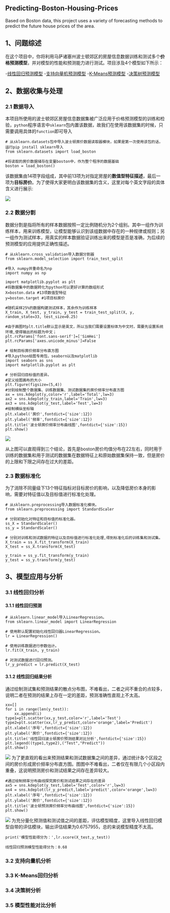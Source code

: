 ## Predicting-Boston-Housing-Prices
Based on Boston data, this project uses a variety of forecasting methods to predict the future house prices of the area.
## 1、问题综述

在这个项目中，你将利用马萨诸塞州波士顿郊区的房屋信息数据训练和测试多个**价格预测模型**，并对模型的性能和预测能力进行测试。项目涉及4个模型如下所示：

-[线性回归预测模型](https://baike.baidu.com/item/%E7%BA%BF%E6%80%A7%E5%9B%9E%E5%BD%92%E9%A2%84%E6%B5%8B%E6%B3%95/12609970?fr=aladdin) -[支持向量机预测模型](https://baike.baidu.com/item/%E6%94%AF%E6%8C%81%E5%90%91%E9%87%8F%E6%9C%BA/9683835?fr=aladdin) -[K-Means预测模型](https://baike.baidu.com/item/K%E5%9D%87%E5%80%BC%E8%81%9A%E7%B1%BB%E7%AE%97%E6%B3%95/15779627?fromtitle=kmeans&fromid=10932719&fr=aladdin) -[决策树预测模型](https://baike.baidu.com/item/%E5%86%B3%E7%AD%96%E6%A0%91/10377049?fr=aladdin)

## 2、数据收集与处理
### 2.1 数据导入
 本项目所使用的波士顿郊区房屋信息数据集被广泛应用于价格预测模型的训练和检验，`python`程序语言中`sklearn`包内置该数据，故我们在使用该数据集的时候，只需要调用具体的`function`即可导入
```
# 从sklearn.datasets包中导入波士顿房价数据读取器模块，如果是第一次使用该包的话，运行pip install sklearn导入
from sklearn.datasets import load_boston

#将读取的房价数据储存在变量boston中，作为整个程序的数据基础
boston = load_boston()
```
该数据集由14项字段组成，其中前13项为对指定房屋的**数值型特征描述**，最后一项为**目标房价**。为了使得大家更明白该数据集的含义，这里对每个英文字段的具体含义进行展示:

![](./images/ziduanming.png)

### 2.2 数据分割
数据分割是指将所有的样本数据按照一定比例随机分为2个组别。其中一组作为训练样本，用来训练模型，让模型能够认识到该组数据中存在的一种规律或规则；另一组作为测试样本，用真实的样本数据验证训练出来的模型是否是准确，为后续的预测模型的应用提供正确性描述。
```
# 从sklearn.cross_validation导入数据分割器
from sklearn.model_selection import train_test_split

#导入 numpy并重命名为np
import numpy as np

import matplotlib.pyplot as plt
#将数据集中的数据转化为python可以更好计算的数组形式
X=boston.data #13项数值型特征
y=boston.target #1项目标房价

#随机采样25%的数据构建测试样本，其余作为训练样本
X_train, X_test, y_train, y_test = train_test_split(X, y, random_state=33, test_size=0.25)

#由于画图时plt.title默认显示是英文，所以当我们需要设置标体为中文时，需要先设置系统环境,使得输出的标题为中文；
plt.rcParams['font.sans-serif']=['SimHei']
plt.rcParams['axes.unicode_minus']=False

# 绘制目标房价频率分布直方图
#导入python绘图专用包，seaborn以及matplotlib
import seaborn as sns
import matplotlib.pyplot as plt

# 分析回归目标值的差异。
#定义绘图画布的大小
plt.figure(figsize=(5,4))
#分别绘制整个数据集、训练数据集、测试数据集的房价频率分布直方图
ax = sns.kdeplot(y,color='r',label='Total',lw=3)
ax2 = sns.kdeplot(y_train,label='Train',lw=3)
ax3 = sns.kdeplot(y_test,label='Test',lw=3)
#绘制横纵坐标轴
plt.xlabel('房价',fontdict={'size':12})
plt.ylabel('频率',fontdict={'size':12})
plt.title('波士顿房价频率分布曲线图',fontdict={'size':15})
plt.show()
```
![](./images/波士顿房价样本数据.png)

从上图可以直观得到三个结论，首先是boston房价均值分布在22左右，同时用于训练的数据集和用于测试的数据集在数据特征上和原始数据集保持一致，但是房价的上限和下限之间存在过大的差距。
### 2.3 数据标准化
为了消除不同量级下13个特征指标对目标房价的影响，以及降低房价本身的影响，需要对特征值以及目标值进行标准化处理。
```
# 从sklearn.preprocessing导入数据标准化模块。
from sklearn.preprocessing import StandardScaler

# 分别初始化对特征和目标值的标准化器。
ss_X = StandardScaler()
ss_y = StandardScaler()

# 分别对训练和测试数据的特征以及目标值进行标准化处理,得到标准化后的训练集和测试集。
X_train = ss_X.fit_transform(X_train)
X_test = ss_X.transform(X_test)

y_train = ss_y.fit_transform(y_train)
y_test = ss_y.transform(y_test)
```

## 3、模型应用与分析

### 3.1 线性回归分析
#### 3.1.1 线性回归预测
```
# 从sklearn.linear_model导入LinearRegression。
from sklearn.linear_model import LinearRegression

# 使用默认配置初始化线性回归器LinearRegression。
lr = LinearRegression()

# 使用训练数据进行参数估计。
lr.fit(X_train, y_train)

# 对测试数据进行回归预测。
lr_y_predict = lr.predict(X_test)
```
#### 3.1.2 线性回归结果分析
通过绘制测试集和预测结果的散点分布图，不难看出，二者之间不重合的点较多，说明二者在预测的结果上存在一定的差距，预测准确性直观上不太高。
```
xx=[]
for i in range(len(y_test)):
    xx.append(i)
type1=plt.scatter(xx,y_test,color='r',label='Test')
type2=plt.scatter(xx,lr_y_predict,color='orange',label='Predict')
plt.xlabel('序号',fontdict={'size':12})
plt.ylabel('房价',fontdict={'size':12})
plt.title('线性回归波士顿房价预测结果对比分析',fontdict={'size':15})
plt.legend((type1,type2),("Test","Predict"))
plt.show()
```
![](./images/线性回归预测结果散点图.png)
为了更直观的看出来预测结果和测试数据集之间的差异，通过统计各个区段之间的房价形成房价频率分布直方图。图图中不难看出，二者仅在有限几个小区段内重叠，这说明预测房价和测试结果之间存在差异较大。
```
#通过绘制频率分布曲线探究房价和测试结果之间存在的差异
ax5 = sns.kdeplot(y_test,label='Test',color='r',lw=3)
ax4 = sns.kdeplot(lr_y_predict,label='predict',color='orange',lw=3)
plt.xlabel('序号',fontdict={'size':12})
plt.ylabel('房价',fontdict={'size':12})
plt.title('波士顿预测房价频率分布曲线图',fontdict={'size':15})
plt.show()
```
![](./images/线性回归预测结果曲线图.png)
为充分量化预测值和测试值之间的差距，评估模型精度，这里导入线性回归模型自带的评估模块，输出评估结果为0.6757955，总的来说模型精度不太高。
```
print('模型性能得分为：',lr.score(X_test,y_test))
```
`线性回归预测模型性能得分为：0.68`

### 3.2 支持向量机分析

### 3.3 K-Means回归分析

### 3.4 决策树分析

### 3.5 模型性能对比分析

